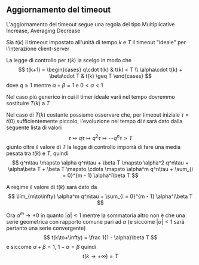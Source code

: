 ## Aggiornamento del timeout
L'aggiornamento del timeout segue una regola del tipo Multiplicative Increase, Averaging Decrease

Sia $t(k)$ il timeout impostato all'unità di tempo $k$ e $T$ il timeout "ideale" per l'interazione client-server

La legge di controllo per $t(k)$ la scelgo in modo che
$$
    t(k+1) = 
        \begin{cases}
            q\cdot t(k)                     & t(k) < T \\
            \alpha\cdot t(k) + \beta\cdot T & t(k) \geq T
        \end{cases}
$$
dove $q \geq 1$ mentre $\alpha + \beta = 1$ e $0 < \alpha < 1$

Nel caso più generico in cui il timer ideale varii nel tempo dovremmo sostituire $T(k)$ a $T$

Nel caso di $T(k)$ costante possiamo osservare che, per timeout iniziale $\tau = t(0)$ sufficientemente piccolo, l'evoluzione nel tempo di $t$ sarà dato dalla seguente lista di valori
$$
    \tau \mapsto q\tau \mapsto q^2\tau \mapsto \cdots q^n\tau > T
$$
giunto oltre il valore di $T$ la legge di controllo imporrà di fare una media pesata tra $t(k)$ e $T$, quindi
$$
    q^n\tau
    \mapsto
    \alpha q^n\tau + \beta T
    \mapsto
    \alpha^2 q^n\tau + \alpha\beta T + \beta T
    \mapsto
    \cdots
    \mapsto
    \alpha^m q^n\tau + \sum_{i = 0}^{m - 1} \alpha^i\beta T
$$

A regime il valore di $t(k)$ sarà dato da
$$
    \lim_{m\to\infty}
    \alpha^m q^n\tau + \sum_{i = 0}^{m - 1} \alpha^i\beta T
$$

Ora $\alpha^m\to+0$ in quanto $|\alpha| < 1$ mentre la sommatoria altro non è che una serie geometrica con rapporto comune pari ad $\alpha$ (e siccome $|\alpha| < 1$ sarà pertanto una serie convergente)
$$
    t(k\to+\infty) = \frac 1{1 - \alpha}\beta T
$$
e siccome $\alpha + \beta = 1$, $1 - \alpha = \beta$ quindi
$$
    t(k\to+\infty) = T
$$
